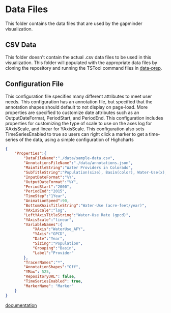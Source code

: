 # Data Files #
This folder contains the data files that are used by the gapminder visualization.

## CSV Data ##
This folder doesn't contain the actual .csv data files to be used in this visualization. This folder will populated with the appropriate
data files by cloning the repository and running the TSTool command files in 
[data-prep](https://github.com/OpenWaterFoundation/owf-viz-co-snodas-gapminder/tree/master/data-prep).

## Configuration File ##
This configuration file specifies many different attributes to meet user needs. This configuration has an annotation file, but specified that the annotation shapes should default to not display on page-load. More properties are specified to customize date attributes such as an OutputDateFormat, PeriodStart, and PeriodEnd. This configuration includes properties for customizing the type of scale to use on the axes log for XAxisScale, and linear for YAxisScale. This configuration also sets TimeSeriesEnabled to true so users can right click a marker to get a time-series of the data, using a simple configuration of Highcharts

```json
{
	"Properties":{
		"DataFileName":"./data/sample-data.csv",
		"AnnotationsFileName":"./data/annotations.json",
		"MainTitleString":"Water Providers in Colorado",
		"SubTitleString":"Population(size), Basin(color), Water-Use(x), and Water-Use Rate(y).",
		"InputDateFormat":"%Y",
		"OutputDateFormat":"%Y",
		"PeriodStart":"2000",
		"PeriodEnd":"2015",
		"TimeStep":"1Year",
		"AnimationSpeed":90,
		"BottomXAxisTitleString":"Water-Use (acre-feet/year)",
		"XAxisScale":"log",
		"LeftYAxisTitleString":"Water-Use Rate (gpcd)",
		"YAxisScale":"linear",
		"VariableNames":{
			"XAxis":"WaterUse_AFY",
			"YAxis":"GPCD",
			"Date":"Year",
			"Sizing":"Population",
			"Grouping":"Basin",
			"Label":"Provider"
		},
		"TracerNames":"*",
		"AnnotationShapes":"Off",
		"YMax": 525,
		"RepositoryURL": false,
		"TimeSeriesEnabled": true,
		"MarkerName": "Marker"
	}
}
```

[documentation](https://github.com/OpenWaterFoundation/owf-lib-viz-d3-js/wiki/Gapminder-%E2%80%90-configuration-file)
